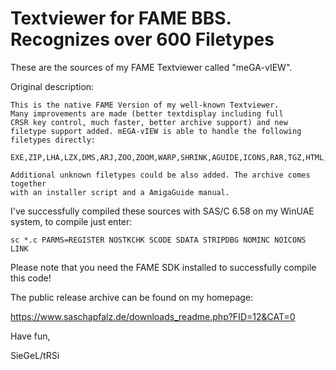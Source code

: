# Textviewer for FAME BBS. Recognizes over 600 Filetypes

These are the sources of my FAME Textviewer called "meGA-vIEW".

Original description:

```
This is the native FAME Version of my well-known Textviewer.
Many improvements are made (better textdisplay including full
CRSR key control, much faster, better archive support) and new
filetype support added. mEGA-vIEW is able to handle the following
filetypes directly:

EXE,ZIP,LHA,LZX,DMS,ARJ,ZOO,ZOOM,WARP,SHRINK,AGUIDE,ICONS,RAR,TGZ,HTML,MP3

Additional unknown filetypes could be also added. The archive comes together
with an installer script and a AmigaGuide manual.
```


I've successfully compiled these sources with SAS/C 6.58 on my WinUAE system, to compile just enter:

```
sc *.c PARMS=REGISTER NOSTKCHK SCODE SDATA STRIPDBG NOMINC NOICONS LINK
```

Please note that you need the FAME SDK installed to successfully compile this code!

The public release archive can be found on my homepage:

https://www.saschapfalz.de/downloads_readme.php?FID=12&CAT=0


Have fun,

SieGeL/tRSi
